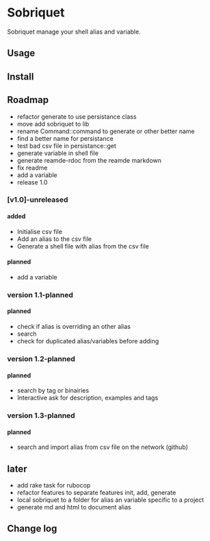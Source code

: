 # Sobriquet

Sobriquet manage your shell alias and variable.

## Usage

## Install

## Roadmap

- refactor generate to use persistance class
- move add sobriquet to lib
- rename Command::command to generate or other better name
- find a better name for persistance
- test bad csv file in persistance::get
- generate variable in shell file
- generate reamde-rdoc from the reamde markdown
- fix readme
- add a variable
- release 1.0

### [v1.0]-unreleased
#### added
- Initialise csv file
- Add an alias to the csv file
- Generate a shell file with alias from the csv file
#### planned
- add a variable


### version 1.1-planned
#### planned
- check if alias is overriding an other alias
- search
- check for duplicated alias/variables before adding

### version 1.2-planned
#### planned
- search by tag or binairies
- Interactive ask for description, examples and tags

### version 1.3-planned
#### planned
- search and import alias from csv file on the network (github)

## later
- add rake task for rubocop
- refactor features to separate features init, add, generate
- local sobriquet to a folder for alias an variable specific to a project
- generate md and html to document alias


## Change log


